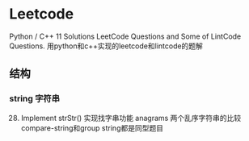 # Leetcode
Python / C++ 11 Solutions LeetCode Questions  and Some of LintCode Questions.
用python和c++实现的leetcode和lintcode的题解
## 结构

### string 字符串
28. Implement strStr()  实现找字串功能
anagrams 两个乱序字符串的比较 compare-string和group string都是同型题目




